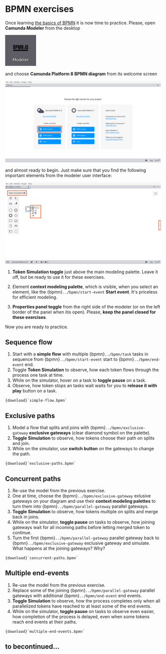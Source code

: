 # BPMN exercises

Once learning [the basics of BPMN](../bpmn) it is now time to practice. Please, open **Camunda Modeler** from the desktop

![](../playground/desktop-modeler.png)

and choose **Camunda Platform 8 BPMN diagram** from its welcome screen

![](modeler-welcome.png)

and almost ready to begin. Just make sure that you find the following important elements from the modeler user interface:

![](modeler-empty.png)

1. **Token Simulation toggle** just above the main modeling palette. Leave it off, but be ready to use it for these exercises.

2. Element **context modeling palette**, which is visible, when you select an element, like the {bpmn}`../bpmn/start-event` **Start event**. It's priceless for efficient modeling.

3. **Properties panel toggle** from the right side of the modeler (or on the left border of the panel when itis open). Please, **keep the panel closed for these exercises**.

Now you are ready to practice.


## Sequence flow

1. Start with a **simple flow** with multiple {bpmn}`../bpmn/task` tasks in sequence from {bpmn}`../bpmn/start-event` start to {bpmn}`../bpmn/end-event` end.
2. Toggle **Token Simulation** to observe, how each token flows through the process one task at time.
3. While on the simulator, hover on a task to **toggle pause** on a task.
4. Observe, how token stops an tasks wait waits for you to **release it with play** button on a task.

```{bpmn-figure} simple-flow
{download}`simple-flow.bpmn`
```

## Exclusive paths

1. Model a flow that splits and joins with {bpmn}`../bpmn/exclusive-gateway` **exclusive gateways** (clear diamond symbol on the palette).
2. **Toggle Simulation** to observe, how tokens choose their path on splits and join.
3. While on the simulator, use **switch button** on the gateways to change the path.

```{bpmn-figure} exclusive-paths
{download}`exclusive-paths.bpmn`
```

## Concurrent paths

1. Re-use the model from the previous exercise.
2. One at time, choose the {bpmn}`../bpmn/exclusive-gateway` exlusive gateways on your diagram and use their **context modeling palettes** to turn them into {bpmn}`../bpmn/parallel-gateway` parallel gateways.
3. **Toggle Simulation** to observe, how tokens multiple on splits and merge back in joins.
4. While on the simulator,  **toggle pause** on tasks to observe, how joining gateways wait for all incoming paths before letting merged token to continue.
5. Turn the first {bpmn}`../bpmn/parallel-gateway` parallel gateway back to {bpmn}`../bpmn/exclusive-gateway` exclusive gateway and simulate. What happens at the joining gateways? Why?

```{bpmn-figure} concurrent-paths
{download}`concurrent-paths.bpmn`
```

## Multiple end-events

1. Re-use the model from the previous exercise.
2. Replace some of the joining {bpmn}`../bpmn/parallel-gateway` parallel gateways with additional {bpmn}`../bpmn/end-event` end events.
3. **Toggle Simulation** to observe, how the process completes only when all parallelized tokens have reached to at least some of the end events.
4. While on the simulator, **toggle pause** on tasks to observe even easier, how completion of the process is delayed, even when some tokens reach end events at their paths.

```{bpmn-figure} multiple-end-events
{download}`multiple-end-events.bpmn`
```

## to becontinued...
